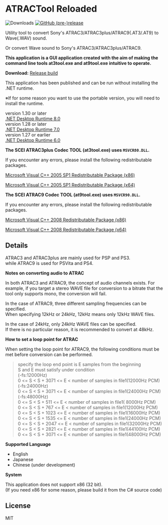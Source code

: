 # ATRACTool Reloaded

![Downloads](https://img.shields.io/github/downloads/XyLe-GBP/ATRACTool-Reloaded/total.svg)
[![GitHub (pre-)release](https://img.shields.io/github/release/XyLe-GBP/ATRACTool-Reloaded/all.svg)](https://github.com/XyLe-GBP/ATRACTool-Reloaded/releases)

Utility tool to convert Sony's ATRAC3/ATRAC3plus/ATRAC9(.AT3/.AT9) to Wave(.WAV) sound.  

Or convert Wave sound to Sony's ATRAC3/ATRAC3plus/ATRAC9.  

**This application is a GUI application created with the aim of making the command line tools at3tool.exe and at9tool.exe intuitive to operate.**  

**Download:**
[Release build](https://github.com/XyLe-GBP/ATRACTool-Reloaded/releases)

This application has been published and can be run without installing the .NET runtime.

※If for some reason you want to use the portable version, you will need to install the runtime.

version 1.30 or later  
[.NET Desktop Runtime 8.0](https://dotnet.microsoft.com/download/dotnet/8.0)  
version 1.28 or later  
[.NET Desktop Runtime 7.0](https://dotnet.microsoft.com/download/dotnet/7.0)  
version 1.27 or earlier  
[.NET Desktop Runtime 6.0](https://dotnet.microsoft.com/download/dotnet/6.0)  

**The SCEI ATRAC3plus Codec TOOL (at3tool.exe) uses <code>MSVCR80.DLL</code>.**  

If you encounter any errors, please install the following redistributable packages.

 [Microsoft Visual C++ 2005 SP1 Redistributable Package (x86)](http://www.microsoft.com/ja-jp/download/details.aspx?id=5638)

 [Microsoft Visual C++ 2005 SP1 Redistributable Package (x64)](http://www.microsoft.com/ja-jp/download/details.aspx?id=18471)

**The SCEI ATRAC9 Codec TOOL (at9tool.exe) uses <code>MSVCR90.DLL</code>.**  

If you encounter any errors, please install the following redistributable packages.

 [Microsoft Visual C++ 2008 Redistributable Package (x86)](http://www.microsoft.com/ja-jp/download/details.aspx?id=29)

 [Microsoft Visual C++ 2008 Redistributable Package (x64)](http://www.microsoft.com/ja-jp/download/details.aspx?id=15336)

## Details

ATRAC3 and ATRAC3plus are mainly used for PSP and PS3.  
while ATRAC9 is used for PSVita and PS4.  

**Notes on converting audio to ATRAC**

In both ATRAC3 and ATRAC9, the concept of audio channels exists.
For example, if you target a stereo WAVE file for conversion to a bitrate that the tool only supports mono, the conversion will fail.

In the case of ATRAC9, three different sampling frequencies can be specified.  
When specifying 12kHz or 24kHz, 12kHz means only 12kHz WAVE files.  

In the case of 24kHz, only 24kHz WAVE files can be specified.  
If there is no particular reason, it is recommended to convert at 48kHz.

**How to set a loop point for ATRAC**

When setting the loop point for ATRAC9, the following conditions must be met before conversion can be performed.

> specify the loop end point is E samples from the beginning  
            S and E must satisfy under condition  
            (-fs:12000Hz)  
            0 <= S < S + 3071 <= E < number of samples in file1(12000Hz PCM)  
            (-fs:24000Hz)  
            0 <= S < S + 3071 <= E < number of samples in file1(24000Hz PCM)  
            (-fs:48000Hz)  
            0 <= S < S +  511 <= E < number of samples in file1( 8000Hz PCM)  
            0 <= S < S +  767 <= E < number of samples in file1(12000Hz PCM)  
            0 <= S < S + 1023 <= E < number of samples in file1(16000Hz PCM)  
            0 <= S < S + 1535 <= E < number of samples in file1(24000Hz PCM)  
            0 <= S < S + 2047 <= E < number of samples in file1(32000Hz PCM)  
            0 <= S < S + 2821 <= E < number of samples in file1(44100Hz PCM)  
            0 <= S < S + 3071 <= E < number of samples in file1(48000Hz PCM)  

**Supported Language**

- English
- Japanese
- Chinese (under development)

**System**

This application does not support x86 (32 bit).  
(If you need x86 for some reason, please build it from the C# source code)

## License

MIT
